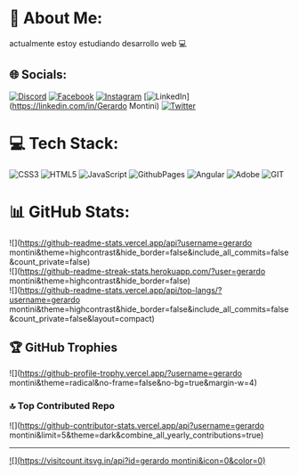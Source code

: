 # 💫 About Me:
actualmente estoy estudiando desarrollo web 💻


## 🌐 Socials:
[![Discord](https://img.shields.io/badge/Discord-%237289DA.svg?logo=discord&logoColor=white)](https://discord.gg/gerardodamian) [![Facebook](https://img.shields.io/badge/Facebook-%231877F2.svg?logo=Facebook&logoColor=white)](https://facebook.com/https://www.facebook.com/polleria.any) [![Instagram](https://img.shields.io/badge/Instagram-%23E4405F.svg?logo=Instagram&logoColor=white)](https://instagram.com/montini_gerardo) [![LinkedIn](https://img.shields.io/badge/LinkedIn-%230077B5.svg?logo=linkedin&logoColor=white)](https://linkedin.com/in/Gerardo Montini) [![Twitter](https://img.shields.io/badge/Twitter-%231DA1F2.svg?logo=Twitter&logoColor=white)](https://twitter.com/@montini_ger1974) 

# 💻 Tech Stack:
![CSS3](https://img.shields.io/badge/css3-%231572B6.svg?style=for-the-badge&logo=css3&logoColor=white) ![HTML5](https://img.shields.io/badge/html5-%23E34F26.svg?style=for-the-badge&logo=html5&logoColor=white) ![JavaScript](https://img.shields.io/badge/javascript-%23323330.svg?style=for-the-badge&logo=javascript&logoColor=%23F7DF1E) ![GithubPages](https://img.shields.io/badge/github%20pages-121013?style=for-the-badge&logo=github&logoColor=white) ![Angular](https://img.shields.io/badge/angular-%23DD0031.svg?style=for-the-badge&logo=angular&logoColor=white) ![Adobe](https://img.shields.io/badge/adobe-%23FF0000.svg?style=for-the-badge&logo=adobe&logoColor=white) ![GIT](https://img.shields.io/badge/Git-fc6d26?style=for-the-badge&logo=git&logoColor=white)
# 📊 GitHub Stats:
![](https://github-readme-stats.vercel.app/api?username=gerardo montini&theme=highcontrast&hide_border=false&include_all_commits=false&count_private=false)<br/>
![](https://github-readme-streak-stats.herokuapp.com/?user=gerardo montini&theme=highcontrast&hide_border=false)<br/>
![](https://github-readme-stats.vercel.app/api/top-langs/?username=gerardo montini&theme=highcontrast&hide_border=false&include_all_commits=false&count_private=false&layout=compact)

## 🏆 GitHub Trophies
![](https://github-profile-trophy.vercel.app/?username=gerardo montini&theme=radical&no-frame=false&no-bg=true&margin-w=4)

### 🔝 Top Contributed Repo
![](https://github-contributor-stats.vercel.app/api?username=gerardo montini&limit=5&theme=dark&combine_all_yearly_contributions=true)

---
[![](https://visitcount.itsvg.in/api?id=gerardo montini&icon=0&color=0)](https://visitcount.itsvg.in)

<!-- Proudly created with GPRM ( https://gprm.itsvg.in ) -->
